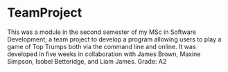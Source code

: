 # TeamProject

This was a module in the second semester of my MSc in Software Development; a team project to develop a program allowing users to play a 
game of Top Trumps both via the command line and online. It was developed in five weeks in collaboration with James Brown, Maxine Simpson, 
Isobel Betteridge, and Liam James. Grade: A2
